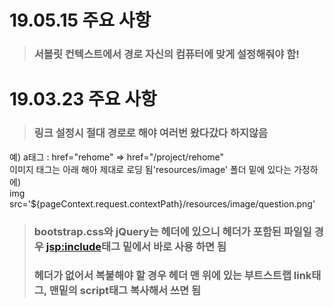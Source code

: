 
# 19.05.15 주요 사항
>### 서블릿 컨텍스트에서 경로 자신의 컴퓨터에 맞게 설정해줘야 함!

# 19.03.23 주요 사항
>### 링크 설정시 절대 경로로 해야 여러번 왔다갔다 하지않음
예)  a태그 : href="rehome"  =>  href="/project/rehome"  
    이미지 태그는 아래  해아 제대로 로딩 됨'resources/image' 폴더 밑에 있다는 가정하에)  
    img src='${pageContext.request.contextPath}/resources/image/question.png'
  
>### bootstrap.css와 jQuery는 헤더에 있으니 헤더가 포함된 파일일 경우 <jsp:include>태그 밑에서 바로 사용 하면 됨
>### 헤더가 없어서 복붙해야 할 경우 헤더 맨 위에 있는 부트스트랩 link태그, 맨밑의 script태그 복사해서 쓰면 됨



